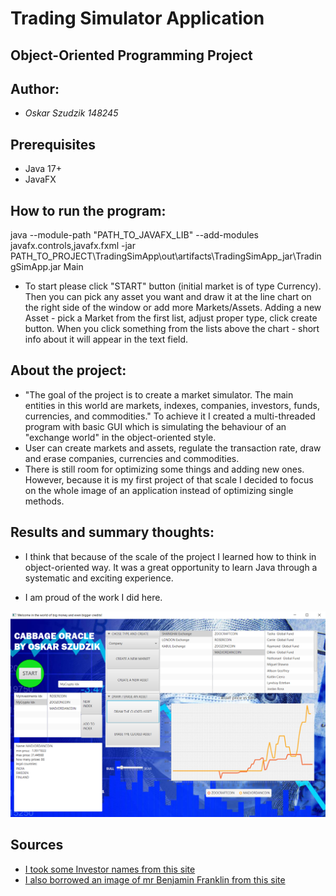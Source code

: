 # Trading Simulator Application
## Object-Oriented Programming Project

## Author:
* *Oskar Szudzik 148245*

## Prerequisites

* Java 17+
* JavaFX

## How to run the program:
java --module-path "PATH_TO_JAVAFX_LIB" --add-modules javafx.controls,javafx.fxml -jar PATH_TO_PROJECT\TradingSimApp\out\artifacts\TradingSimApp_jar\TradingSimApp.jar Main

* To start please click "START" button (initial market is of type Currency). 
  Then you can pick any asset you want and draw it at the line chart on 
  the right side of the window or add more Markets/Assets. Adding a new Asset - 
  pick a Market from the first list, adjust proper type, click create button. 
  When you click something from the lists above the chart - short info about it 
  will appear in the text field.

## About the project:
* "The goal of the project is to create a market simulator. The main entities in
  this world are markets, indexes, companies, investors, funds, currencies, and 
  commodities." To achieve it I created a multi-threaded program with basic GUI
  which is simulating the behaviour of an "exchange world" in the object-oriented
  style. 
* User can create markets and assets, regulate the transaction rate, draw and erase
  companies, currencies and commodities.
* There is still room for optimizing some things and adding new ones. 
  However, because it is my first project of that scale I decided to 
  focus on the whole image of an application instead of optimizing single methods.


## Results and summary thoughts:
* I think that because of the scale of the project I learned how to think in
  object-oriented way. It was a great opportunity to learn Java through a systematic
  and exciting experience.

* I am proud of the work I did here. 

![final view](../../../../resources/app_view.png)

## Sources

* [I took some Investor names from this site](https://www.usna.edu/Users/cs/roche/courses/s15si335/proj1/files.php%3Ff=names.txt.html)
* [I also borrowed an image of mr Benjamin Franklin from this site](https://www.cumanagement.com/articles/2020/08/facing-finances-amidst-covid-19)
